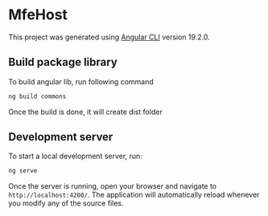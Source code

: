 # MfeHost

This project was generated using [Angular CLI](https://github.com/angular/angular-cli) version 19.2.0.

## Build package library

To build angular lib, run following command

```bash
ng build commons
```

Once the build is done, it will create dist folder

## Development server

To start a local development server, run:

```bash
ng serve
```

Once the server is running, open your browser and navigate to `http://localhost:4200/`. The application will automatically reload whenever you modify any of the source files.


